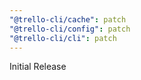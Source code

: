 ```yaml
---
"@trello-cli/cache": patch
"@trello-cli/config": patch
"@trello-cli/cli": patch
---
```


Initial Release
